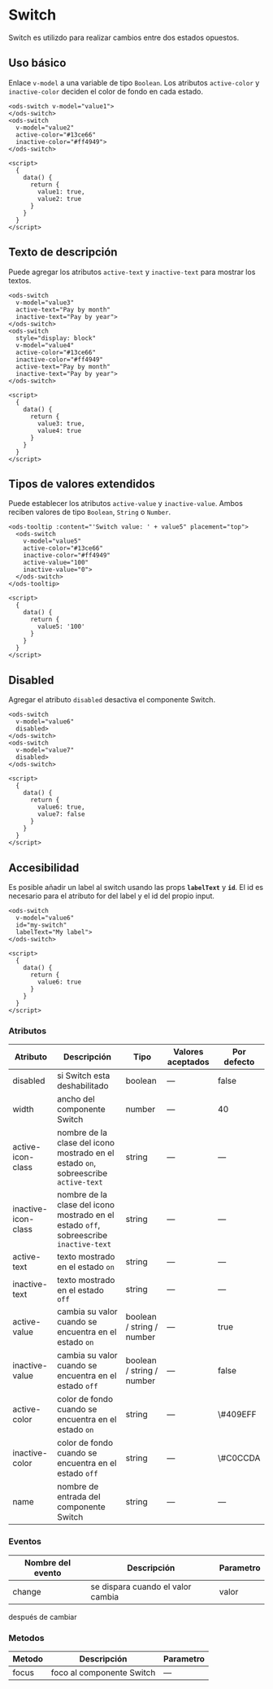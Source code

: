 # Switch

Switch es utilizdo para realizar cambios entre dos estados opuestos.

##  Uso básico

Enlace `v-model` a una variable de tipo `Boolean`. Los atributos `active-color` y `inactive-color` deciden el color de fondo en cada estado.

```
<ods-switch v-model="value1">
</ods-switch>
<ods-switch
  v-model="value2"
  active-color="#13ce66"
  inactive-color="#ff4949">
</ods-switch>

<script>
  {
    data() {
      return {
        value1: true,
        value2: true
      }
    }
  }
</script>
``` 

##  Texto de descripción

Puede agregar los atributos `active-text` y `inactive-text` para mostrar los textos.

```
<ods-switch
  v-model="value3"
  active-text="Pay by month"
  inactive-text="Pay by year">
</ods-switch>
<ods-switch
  style="display: block"
  v-model="value4"
  active-color="#13ce66"
  inactive-color="#ff4949"
  active-text="Pay by month"
  inactive-text="Pay by year">
</ods-switch>

<script>
  {
    data() {
      return {
        value3: true,
        value4: true
      }
    }
  }
</script>
```
 

##  Tipos de valores extendidos

Puede establecer los atributos `active-value` y `inactive-value`. Ambos reciben valores de tipo `Boolean`, `String` o `Number`.

```
<ods-tooltip :content="'Switch value: ' + value5" placement="top">
  <ods-switch
    v-model="value5"
    active-color="#13ce66"
    inactive-color="#ff4949"
    active-value="100"
    inactive-value="0">
  </ods-switch>
</ods-tooltip>

<script>
  {
    data() {
      return {
        value5: '100'
      }
    }
  }
</script>
```

##  Disabled

Agregar el atributo `disabled` desactiva el componente Switch.

```
<ods-switch
  v-model="value6"
  disabled>
</ods-switch>
<ods-switch
  v-model="value7"
  disabled>
</ods-switch>

<script>
  {
    data() {
      return {
        value6: true,
        value7: false
      }
    }
  }
</script>
```

##  Accesibilidad

Es posible añadir un label al switch usando las props **`labelText`** y **`id`**. El id es necesario para el atributo for del label y el id del propio input.

```
<ods-switch
  v-model="value6"
  id="my-switch"
  labelText="My label">
</ods-switch>

<script>
  {
    data() {
      return {
        value6: true
      }
    }
  }
</script>
```

###  Atributos

| Atributo            | Descripción                              | Tipo                      | Valores aceptados | Por defecto |
| ------------------- | ---------------------------------------- | ------------------------- | ----------------- | ----------- |
| disabled            | si Switch esta deshabilitado             | boolean                   | —                 | false       |
| width               | ancho del componente Switch              | number                    | —                 | 40          |
| active-icon-class   | nombre de la clase del icono mostrado en el estado `on`, sobreescribe `active-text` | string                    | —                 | —           |
| inactive-icon-class | nombre de la clase del icono mostrado en el estado `off`, sobreescribe `inactive-text` | string                    | —                 | —           |
| active-text         | texto mostrado en el estado `on`         | string                    | —                 | —           |
| inactive-text       | texto mostrado en el estado `off`        | string                    | —                 | —           |
| active-value        | cambia su valor cuando se encuentra en el estado `on` | boolean / string / number | —                 | true        |
| inactive-value      | cambia su valor cuando se encuentra en el estado `off` | boolean / string / number | —                 | false       |
| active-color        | color de fondo cuando se encuentra en el estado `on` | string                    | —                 | \\#409EFF     |
| inactive-color      | color de fondo cuando se encuentra en el estado `off` | string                    | —                 | \\#C0CCDA     |
| name                | nombre de entrada del componente Switch  | string                    | —                 | —           |

###  Eventos

| Nombre del evento | Descripción                       | Parametro |
| ----------------- | --------------------------------- | --------- |
| change            | se dispara cuando el valor cambia | valor     |
después de cambiar

###  Metodos
| Metodo | Descripción               | Parametro |
| ------ | ------------------------- | --------- |
| focus  | foco al componente Switch | —         |
